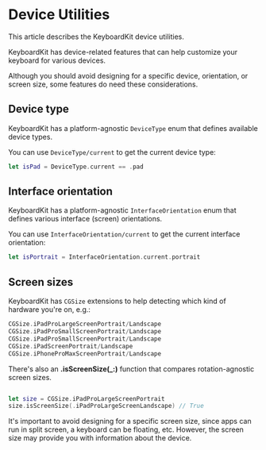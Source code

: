 # Device Utilities

This article describes the KeyboardKit device utilities.

KeyboardKit has device-related features that can help customize your keyboard for various devices.

Although you should avoid designing for a specific device, orientation, or screen size, some features do need these considerations.



## Device type

KeyboardKit has a platform-agnostic ``DeviceType`` enum that defines available device types. 

You can use ``DeviceType/current`` to get the current device type:

```swift
let isPad = DeviceType.current == .pad
```



## Interface orientation

KeyboardKit has a platform-agnostic ``InterfaceOrientation`` enum that defines various interface (screen) orientations. 

You can use ``InterfaceOrientation/current`` to get the current interface orientation:

```swift
let isPortrait = InterfaceOrientation.current.portrait
```



## Screen sizes

KeyboardKit has `CGSize` extensions to help detecting which kind of hardware you're on, e.g.:

```swift
CGSize.iPadProLargeScreenPortrait/Landscape
CGSize.iPadProSmallScreenPortrait/Landscape
CGSize.iPadProSmallScreenPortrait/Landscape
CGSize.iPadScreenPortrait/Landscape
CGSize.iPhoneProMaxScreenPortrait/Landscape
```

There's also an **.isScreenSize(_:)** function that compares rotation-agnostic screen sizes. 

```swift

let size = CGSize.iPadProLargeScreenPortrait
size.isScreenSize(.iPadProLargeScreenLandscape) // True
```

It's important to avoid designing for a specific screen size, since apps can run in split screen, a keyboard can be floating, etc. However, the screen size may provide you with information about the device.



[Pro]: https://github.com/KeyboardKit/KeyboardKitPro
